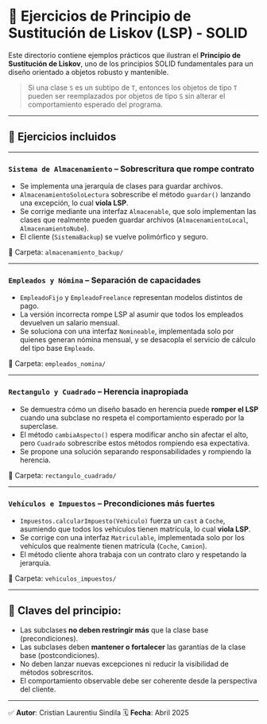 # 🔁 Ejercicios de Principio de Sustitución de Liskov (LSP) - SOLID

Este directorio contiene ejemplos prácticos que ilustran el **Principio de Sustitución de Liskov**, uno de los principios SOLID fundamentales para un diseño orientado a objetos robusto y mantenible.

> Si una clase `S` es un subtipo de `T`, entonces los objetos de tipo `T` pueden ser reemplazados por objetos de tipo `S` sin alterar el comportamiento esperado del programa.

---

## 🧪 Ejercicios incluidos

---

### `Sistema de Almacenamiento` – Sobrescritura que rompe contrato
- Se implementa una jerarquía de clases para guardar archivos.
- `AlmacenamientoSoloLectura` sobrescribe el método `guardar()` lanzando una excepción, lo cual **viola LSP**.
- Se corrige mediante una interfaz `Almacenable`, que solo implementan las clases que realmente pueden guardar archivos (`AlmacenamientoLocal`, `AlmacenamientoNube`).
- El cliente (`SistemaBackup`) se vuelve polimórfico y seguro.

📁 Carpeta: `almacenamiento_backup/`

---

### `Empleados y Nómina` – Separación de capacidades
- `EmpleadoFijo` y `EmpleadoFreelance` representan modelos distintos de pago.
- La versión incorrecta rompe LSP al asumir que todos los empleados devuelven un salario mensual.
- Se soluciona con una interfaz `Nomineable`, implementada solo por quienes generan nómina mensual, y se desacopla el servicio de cálculo del tipo base `Empleado`.

📁 Carpeta: `empleados_nomina/`

---

### `Rectangulo y Cuadrado` – Herencia inapropiada
- Se demuestra cómo un diseño basado en herencia puede **romper el LSP** cuando una subclase no respeta el comportamiento esperado por la superclase.
- El método `cambiaAspecto()` espera modificar ancho sin afectar el alto, pero `Cuadrado` sobrescribe estos métodos rompiendo esa expectativa.
- Se propone una solución separando responsabilidades y rompiendo la herencia.

📁 Carpeta: `rectangulo_cuadrado/`

---

### `Vehículos e Impuestos` – Precondiciones más fuertes
- `Impuestos.calcularImpuesto(Vehiculo)` fuerza un `cast` a `Coche`, asumiendo que todos los vehículos tienen matrícula, lo cual **viola LSP**.
- Se corrige con una interfaz `Matriculable`, implementada solo por los vehículos que realmente tienen matrícula (`Coche`, `Camion`).
- El método cliente ahora trabaja con un contrato claro y respetando la jerarquía.

📁 Carpeta: `vehiculos_impuestos/`

---


## 🧠 Claves del principio:

- Las subclases **no deben restringir más** que la clase base (precondiciones).
- Las subclases deben **mantener o fortalecer** las garantías de la clase base (postcondiciones).
- No deben lanzar nuevas excepciones ni reducir la visibilidad de métodos sobrescritos.
- El comportamiento observable debe ser coherente desde la perspectiva del cliente.

---

✅ **Autor**: Cristian Laurentiu Sindila
🗓 **Fecha**: Abril 2025